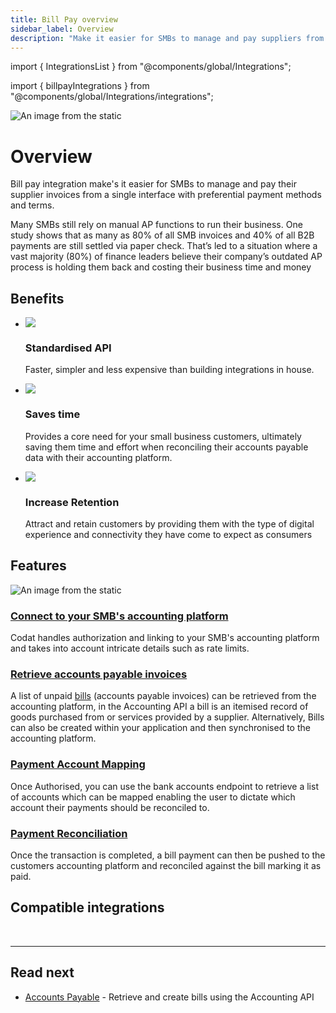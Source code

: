 ```yaml
---
title: Bill Pay overview
sidebar_label: Overview
description: "Make it easier for SMBs to manage and pay suppliers from a single interface."
---
```



import { IntegrationsList } from "@components/global/Integrations";

import { billpayIntegrations } from "@components/global/Integrations/integrations";

![An image from the static](/img/use-cases/billpay/billPay.png)

# Overview

Bill pay integration make's it easier for SMBs to manage and pay their supplier invoices from a single interface with preferential payment methods and terms.

Many SMBs still rely on manual AP functions to run their business. One study shows that as many as 80% of all SMB invoices and 40% of all B2B payments are still settled via paper check. That’s led to a situation where a vast majority (80%) of finance leaders believe their company’s outdated AP process is holding them back and costing their business time and money

## Benefits

<ul className="card-container col-3">
  <li className="card">
    <div class="header">
      <img
        src="https://www.codat.io/wp-content/themes/class/dist/images/copy-feature-bullet.svg"
        class="mini-icon"
      />
      <h3>Standardised API</h3>
    </div>
    <p>
      Faster, simpler and less expensive than building integrations in house. 
    </p>
  </li>

<li className="card">
  <div class="header">
    <img
      src="https://www.codat.io/wp-content/themes/class/dist/images/copy-feature-bullet.svg"
      class="mini-icon"
    />
    <h3>Saves time</h3>
  </div>
  <p>
    Provides a core need for your small business customers, ultimately saving them time and effort when reconciling their accounts payable data with their accounting platform.
  </p>
</li>

<li className="card">
  <div class="header">
    <img
      src="https://www.codat.io/wp-content/themes/class/dist/images/copy-feature-bullet.svg"
      class="mini-icon"
    />
    <h3>Increase Retention</h3>
  </div>
  <p>
    Attract and retain customers by providing them with the type of digital experience and connectivity they have come to expect as consumers
  </p>
</li>
</ul>

## Features

![An image from the static](/img/use-cases/summary-pages/d0c6b0b7-automating-payables.png)


### [Connect to your SMB's accounting platform](/auth-flow/overview)

Codat handles authorization and linking to your SMB's accounting platform and takes into account intricate details such as rate limits.

### [Retrieve accounts payable invoices](bills)

A list of unpaid [bills](/accounting-api#/schemas/Bill) (accounts payable invoices) can be retrieved from the accounting platform, in the Accounting API a bill is an itemised record of goods purchased from or services provided by a supplier.
Alternatively, Bills can also be created within your application and then synchronised to the accounting platform.

### [Payment Account Mapping](mapping)

Once Authorised, you can use the bank accounts endpoint to retrieve a list of accounts which can be mapped enabling the user to dictate which account their payments should be reconciled to.

### [Payment Reconciliation](payments)

Once the transaction is completed, a bill payment can then be pushed to the customers accounting platform and reconciled against the bill marking it as paid.


## Compatible integrations

<br />

<IntegrationsList integrations={billpayIntegrations} />

---

## Read next

- [Accounts Payable](/usecases/bill-pay/bills) - Retrieve and create bills using the Accounting API